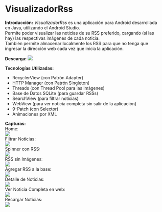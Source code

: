# VisualizadorRss
<b>Introducción:</b>
<i>VisualizadorRss</i> es una aplicación para Android desarrollada en Java, utilizando el Android Studio. <br/>
Permite poder visualizar las noticias de su RSS preferido, cargando (si las hay) las respectivas imágenes de cada noticia. <br/>
También permite almacenar localmente los RSS para que no tenga que ingresar la dirección web cada vez que inicia la aplicación.<br/>

<b>Descarga:</b>
<a href="https://mega.co.nz/#!Mt5FHCDR!xTLYbjeGBpRhX-g_rItC69wZFxzpQnKfCwLA9UUsLo8"><img src="http://k30.kn3.net/B/4/9/9/5/F/EFD.gif"/></a>

<b>Tecnologías Utilizadas:</b>
<ul>
  <li>RecyclerView (con Patrón Adapter)</li>
  <li>HTTP Manager (con Patrón Singleton)</li>
  <li>Threads (con Thread Pool para las imágenes)</li>
  <li>Base de Datos SQLite (para guardar RSSs)</li>
  <li>SearchView (para filtrar noticias)</li>
  <li>WebView (para ver noticia completa sin salir de la aplicación)</li>
  <li>9-Patch (con Selector)</li>
  <li>Animaciones por XML</li>
</ul>

<b>Capturas:</b>
<br>
Home: <br/> <img src="http://i.imgur.com/dYC9bBx.jpg"/> <br/>
Filtrar Noticias: <br/> <img src="http://i.imgur.com/5ByQj1d.jpg"><br/>
Spinner con RSS: <br/> <img src="http://i.imgur.com/rd7woig.jpg"><br/>
RSS sin Imágenes: <br/> <img src="http://i.imgur.com/CcIlmml.jpg"><br/>
Agregar RSS a la base: <br/> <img src="http://i.imgur.com/P5pMRGA.jpg"><br/>
Detalle de Noticias: <br/> <img src="http://i.imgur.com/NBAmgFj.jpg"><br/>
Ver Noticia Completa en web: <br/> <img src="http://i.imgur.com/Id2WCEu.jpg"><br/>
Recargar Noticias: <br/> <img src="http://i.imgur.com/dALipW3.jpg">